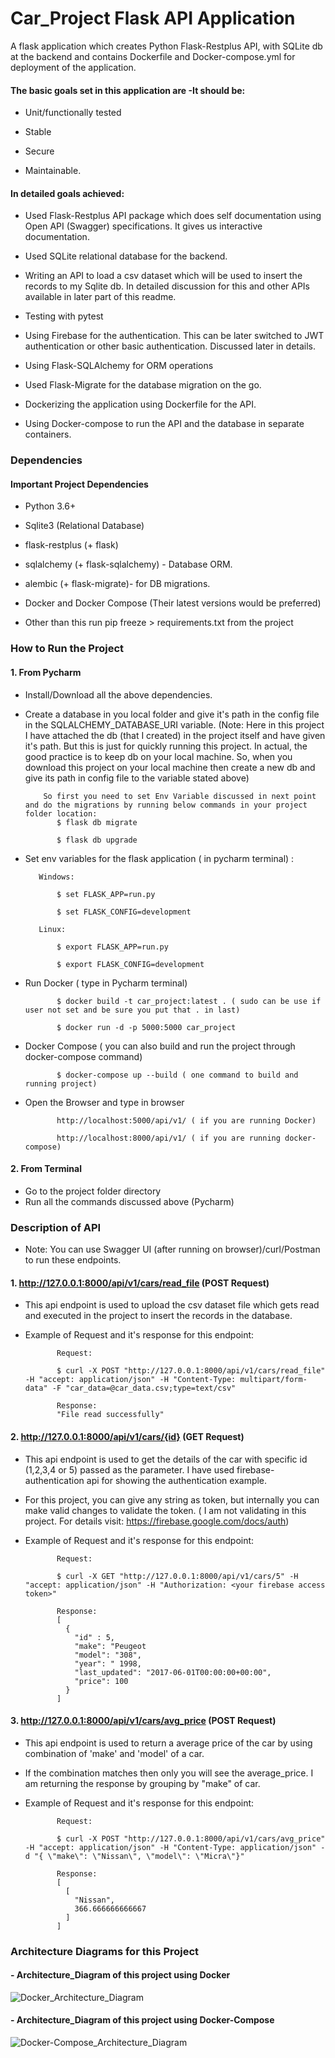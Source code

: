 # Car_Project Flask API Application
A flask application which creates Python Flask-Restplus API, with SQLite db at the backend and contains Dockerfile and Docker-compose.yml for deployment of the application.

#### The basic goals set in this application are -It should be:

  - Unit/functionally tested
  
  - Stable
  
  - Secure
  
  - Maintainable.
  
#### In detailed goals achieved:

  - Used Flask-Restplus API package which does self documentation using Open API (Swagger) specifications. It gives us interactive 
          documentation.

  - Used SQLite relational database for the backend.

  - Writing an API to load a csv dataset which will be used to insert the records to my Sqlite db. In detailed discussion for this and 
     other APIs available in later part of this readme.

  - Testing with pytest

  - Using Firebase for the authentication. This can be later switched to JWT authentication or other basic authentication. Discussed 
     later in details.

  - Using Flask-SQLAlchemy for ORM operations

  - Used Flask-Migrate for the database migration on the go.

  - Dockerizing the application using Dockerfile for the API.

  - Using Docker-compose to run the API and the database in separate containers. 
      
### Dependencies

#### Important Project Dependencies

   - Python 3.6+
    
   - Sqlite3 (Relational Database)
    
   - flask-restplus (+ flask)
    
   - sqlalchemy (+ flask-sqlalchemy) - Database ORM.
    
   - alembic (+ flask-migrate)- for DB migrations.
    
   - Docker and Docker Compose (Their latest versions would be preferred)
    
   - Other than this run pip freeze > requirements.txt from the project

### How to Run the Project


 #### 1. From Pycharm
        
   - Install/Download all the above dependencies.
   - Create a database in you local folder and give it's path in the config file in the SQLALCHEMY_DATABASE_URI variable. 
      (Note: Here in this project I have attached the db (that I created) in the project itself and have given it's path. But this is just
             for quickly running this project. In actual, the good practice is to keep db on your local machine. So, when you download this
             project on your local machine then create a new db and give its path in config file to the variable stated above)
             
             So first you need to set Env Variable discussed in next point and do the migrations by running below commands in your project folder location:
                $ flask db migrate
                
                $ flask db upgrade
   - Set env variables for the flask application ( in pycharm terminal) : 
            
            Windows:
            
                $ set FLASK_APP=run.py
            
                $ set FLASK_CONFIG=development
            
            Linux:
                
                $ export FLASK_APP=run.py
                
                $ export FLASK_CONFIG=development
   - Run Docker ( type in Pycharm terminal)
                
                $ docker build -t car_project:latest . ( sudo can be use if user not set and be sure you put that . in last)
                
                $ docker run -d -p 5000:5000 car_project
   - Docker Compose ( you can also build and run the project through docker-compose command)
                
                $ docker-compose up --build ( one command to build and running project)
  
   - Open the Browser and type in browser
                
                http://localhost:5000/api/v1/ ( if you are running Docker)
                
                http://localhost:8000/api/v1/ ( if you are running docker-compose)
                
 #### 2. From Terminal
    
   - Go to the project folder directory
   - Run all the commands discussed above (Pycharm)
   
### Description of API

   - Note: You can use Swagger UI (after running on browser)/curl/Postman to run these endpoints.
   
 #### 1. http://127.0.0.1:8000/api/v1/cars/read_file (POST Request)
     
   - This api endpoint is used to upload the csv dataset file which gets read and executed in the project to insert the records in 
     the database.
     
   - Example of Request and it's response for this endpoint:
                
                Request:
                
                $ curl -X POST "http://127.0.0.1:8000/api/v1/cars/read_file" -H "accept: application/json" -H "Content-Type: multipart/form-data" -F "car_data=@car_data.csv;type=text/csv"
                
                Response:
                "File read successfully"
                
 #### 2. http://127.0.0.1:8000/api/v1/cars/{id} (GET Request)
     
   - This api endpoint is used to get the details of the car with specific id (1,2,3,4 or 5) passed as the parameter. I have used firebase-authentication api
     for showing the authentication example. 
   - For this project, you can give any string as token, but internally you can make valid changes to validate the token.
     ( I am not validating in this project. For details visit: https://firebase.google.com/docs/auth)
   - Example of Request and it's response for this endpoint:
                
                Request:        
                
                $ curl -X GET "http://127.0.0.1:8000/api/v1/cars/5" -H "accept: application/json" -H "Authorization: <your firebase access token>"
                
                Response:
                [
                  {
                    "id" : 5,
                    "make": "Peugeot
                    "model": "308",
                    "year": " 1998,
                    "last_updated": "2017-06-01T00:00:00+00:00",
                    "price": 100
                  }
                ]
                
 #### 3. http://127.0.0.1:8000/api/v1/cars/avg_price (POST Request)
     
   - This api endpoint is used to return a average price of the car by using combination of 'make' and 'model' of a car.
   - If the combination matches then only you will see the average_price. I am returning the response by grouping by "make" of car.
   - Example of Request and it's response for this endpoint:
                
                Request:
                
                $ curl -X POST "http://127.0.0.1:8000/api/v1/cars/avg_price" -H "accept: application/json" -H "Content-Type: application/json" -d "{ \"make\": \"Nissan\", \"model\": \"Micra\"}"
                
                Response:
                [
                  [
                    "Nissan",
                    366.666666666667
                  ]
                ]

### Architecture Diagrams for this Project

 ####  - Architecture_Diagram of this project using Docker

![Docker_Architecture_Diagram](architecture_diagram_docker.png)

 ####  - Architecture_Diagram of this project using Docker-Compose

![Docker-Compose_Architecture_Diagram](architecture_diagram_docker-compose.png)

